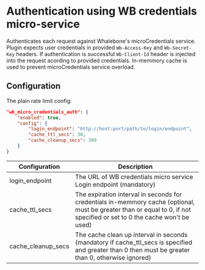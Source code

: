# Authentication using WB credentials micro-service

Authenticates each request against Whalebone's microCredentials service. Plugin expects user credentials in provided `Wb-Access-Key` and `Wb-Secret-Key` headers. If authentication is successful `Wb-Client-Id` header is injected into the request acording to provided credentials. In-memmory cache is used to prevent microCredentials service overload.

## Configuration

The plain rate limit config:

```json
"wb_micro_credentials_auth": {
    "enabled": true,
    "config": {
        "login_endpoint": "http://host:port/path/to/login/endpoint",
        "cache_ttl_secs": 30,
        "cache_cleanup_secs": 300
    }
}
```

| Configuration        | Description |
|----------------------|-------------|
| login_endpoint       | The URL of WB credentials micro service Login endpoint (mandatory) |
| cache_ttl_secs       | The expiration interval in seconds for credentials in-memmory cache (optional, must be greater than or equal to 0, if not specified or set to 0 the cache won't be used) |
| cache_cleanup_secs   | The cache clean up interval in seconds (mandatory if cache_ttl_secs is specified and greater than 0 then must be greater than 0, otherwise ignored) |
